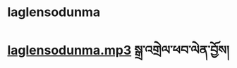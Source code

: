 # laglensodunma
# [laglensodunma.mp3](https://github.com/buda-apps/Laglensodunma/releases/download/v1.0.0/laglensodunma.mp3) སྒྲ་འགྲེལ་ཕབ་ལེན་བྱོས།
